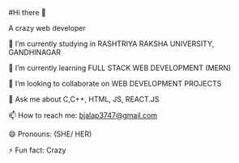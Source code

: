 #Hi there 👋

A crazy web developer

🔭 I’m currently studying in RASHTRIYA RAKSHA UNIVERSITY, GANDHINAGAR

🌱 I’m currently learning FULL STACK WEB DEVELOPMENT (MERN)

👯 I’m looking to collaborate on WEB DEVELOPMENT PROJECTS

💬 Ask me about C,C++, HTML, JS, REACT.JS

📫 How to reach me: bjalap3747@gmail.com

😄 Pronouns: (SHE/ HER)

⚡ Fun fact: Crazy

